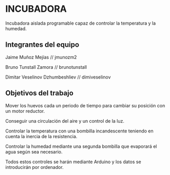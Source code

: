 # INCUBADORA

Incubadora aislada programable capaz de controlar la temperatura y la humedad.

## Integrantes del equipo

Jaime Muñoz Mejías // jmunozm2

Bruno Tunstall Zamora // brunotunstall

Dimitar Veselinov Dzhumbeshliev // dimiveselinov

## Objetivos del trabajo

Mover los huevos cada un periodo de tiempo para cambiar su posición con un motor reductor.

Conseguir una circulación del aire y un control de la luz. 

Controlar la temperatura con una bombilla incandescente teniendo en cuenta la inercia de la resistencia. 

Controlar la humedad mediante una segunda bombilla que evaporará el agua según sea necesario.

Todos estos controles se harán mediante Arduino y los datos se introducirán por ordenador.
